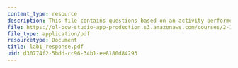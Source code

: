 ```yaml
---
content_type: resource
description: This file contains questions based on an activity performed in the laboratory.
file: https://ol-ocw-studio-app-production.s3.amazonaws.com/courses/2-12-introduction-to-robotics-fall-2005/d30774f25bddcc9634b1ee8180d84293_lab1_response.pdf
file_type: application/pdf
resourcetype: Document
title: lab1_response.pdf
uid: d30774f2-5bdd-cc96-34b1-ee8180d84293
---
```

